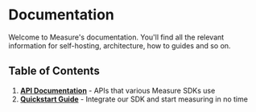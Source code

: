 # Documentation

Welcome to Measure's documentation. You'll find all the relevant information for self-hosting, architecture, how to guides and so on.

## Table of Contents

1. [**API Documentation**](./api/README.md) - APIs that various Measure SDKs use
2. [**Quickstart Guide**](./quickstart/README.md) - Integrate our SDK and start measuring in no time